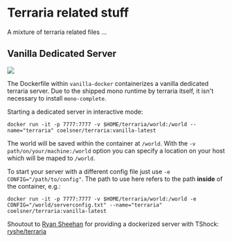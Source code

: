 # Terraria related stuff
A mixture of terraria related files ...

## Vanilla Dedicated Server

[![](https://images.microbadger.com/badges/image/coelsner/terraria.svg)](coelsner/vanilla-docker)

The Dockerfile within `vanilla-docker` containerizes a vanilla dedicated terraria server. Due to the shipped mono runtime by terraria itself, it isn't necessary to install `mono-complete`.

Starting a dedicated server in interactive mode:

    docker run -it -p 7777:7777 -v $HOME/terraria/world:/world --name="terraria" coelsner/terraria:vanilla-latest

The world will be saved within the container at `/world`. With the `-v path/on/your/machine:/world` option you can specify a location on your host which will be maped to `/world`.

To start your server with a different config file just use `-e CONFIG="/path/to/config"`. The path to use here refers to the path **inside** of the container, e.g.:

    docker run -it -p 7777:7777 -v $HOME/terraria/world:/world -e CONFIG="/world/serverconfig.txt" --name="terraria" coelsner/terraria:vanilla-latest

Shoutout to [Ryan Sheehan](https://github.com/ryansheehan) for providing a dockerized server with TShock: [ryshe/terraria](https://hub.docker.com/r/ryshe/terraria/)
